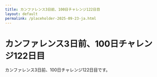 ```yaml
---
title: カンファレンス3日前、100日チャレンジ122日目
layout: default
permalink: /placeholder-2025-09-23-ja.html
---
```


# カンファレンス3日前、100日チャレンジ122日目

カンファレンス3日前、100日チャレンジ122日目です。
